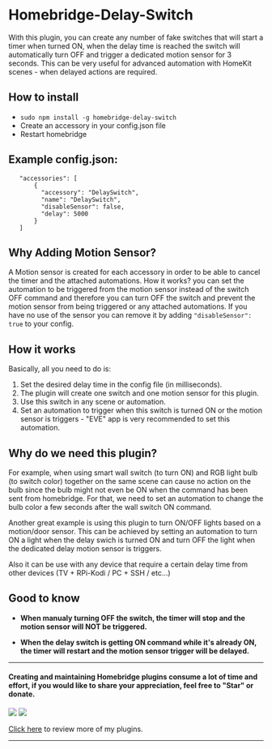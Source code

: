 
# Homebridge-Delay-Switch

With this plugin, you can create any number of fake switches that will start a timer when turned ON, when the delay time is reached the switch will automatically turn OFF and trigger a dedicated motion sensor for 3 seconds. This can be very useful for advanced automation with HomeKit scenes - when delayed actions are required.

## How to install

 * ```sudo npm install -g homebridge-delay-switch```
* Create an accessory in your config.json file
* Restart homebridge

## Example config.json:

 ```
    "accessories": [
        {
          "accessory": "DelaySwitch",
          "name": "DelaySwitch",
          "disableSensor": false,
          "delay": 5000
        }   
    ]

```

## Why Adding Motion Sensor?

A Motion sensor is created for each accessory in order to be able to cancel the timer and the attached automations.
How it works? you can set the automation to be triggered from the motion sensor instead of the switch OFF command and therefore you can turn OFF the switch and prevent the motion sensor from being triggered or any attached automations.
If you have no use of the sensor you can remove it by adding `"disableSensor": true` to your config.

## How it works

Basically, all you need to do is:
1. Set the desired delay time in the config file (in milliseconds).
2. The plugin will create one switch and one motion sensor for this plugin.
3. Use this switch in any scene or automation.
4. Set an automation to trigger when this switch is turned ON or the motion sensor is triggers - "EVE" app is very recommended to set this automation.



## Why do we need this plugin?


For example, when using smart wall switch (to turn ON) and RGB light bulb (to switch color) together on the same scene can cause no action on the bulb since the bulb might not even be ON when the command has been sent from homebridge.
For that, we need to set an automation to change the bulb color a few seconds after the wall switch ON command.

Another great example is using this plugin to turn ON/OFF lights based on a motion/door sensor. This can be achieved by setting an automation to turn ON a light when the delay swich is turned ON and turn OFF the light when the dedicated delay motion sensor is triggers.

Also it can be use with any device that require a certain delay time from other devices (TV + RPi-Kodi  /  PC + SSH / etc...)


## Good to know

* **When manualy turning OFF the switch, the timer will stop and the motion sensor will NOT be triggered.**

* **When the delay switch is getting ON command while it's already ON, the timer will restart and the motion sensor trigger will be delayed.**


_________________________________________
#### Creating and maintaining Homebridge plugins consume a lot of time and effort, if you would like to share your appreciation, feel free to "Star" or donate. 

<a target="blank" href="https://www.paypal.me/nitaybz"><img src="https://img.shields.io/badge/Donate-PayPal-blue.svg"/></a>
<a target="blank" href="https://blockchain.info/payment_request?address=18uuUZ5GaMFoRH5TrQFJATQgqrpXCtqZRQ"><img src="https://img.shields.io/badge/Donate-Bitcoin-green.svg"/></a>

[Click here](https://github.com/nitaybz?utf8=%E2%9C%93&tab=repositories&q=homebridge) to review more of my plugins.
_________________________________________
